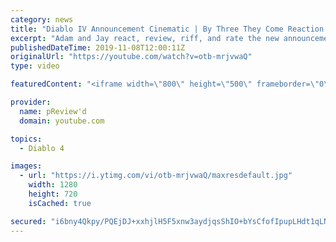 ```yaml
---
category: news
title: "Diablo IV Announcement Cinematic | By Three They Come Reaction / Review / Rating"
excerpt: "Adam and Jay react, review, riff, and rate the new announcement cinematic everyone wanted to see last year at Blizzcon, Diablo IV 'By Three They Come'."
publishedDateTime: 2019-11-08T12:00:11Z
originalUrl: "https://youtube.com/watch?v=otb-mrjvwaQ"
type: video

featuredContent: "<iframe width=\"800\" height=\"500\" frameborder=\"0\" src=\"https://www.youtube.com/embed/otb-mrjvwaQ\" allow=\"accelerometer; autoplay; encrypted-media; gyroscope; picture-in-picture\" allowfullscreen></iframe>"

provider:
  name: pReview'd
  domain: youtube.com

topics:
  - Diablo 4

images:
  - url: "https://i.ytimg.com/vi/otb-mrjvwaQ/maxresdefault.jpg"
    width: 1280
    height: 720
    isCached: true

secured: "i6bny4Qkpy/PQEjDJ+xxhjlH5F5xnw3aydjqsShIO+bYsCfofIpupLHdt1qLNpQbg2MgQJ41bBIT4nmQvuHRK1tz5mSLp4blBbhS7rap7mUcXrJn71f9oQfcgzEVIqUbnL4BJ8zyHDtbItCihHimw5+aT3NlN2v71F9CmqhDJ1TnRN7/HO3HW58mUCVdWrkdkYYJDlf0cyPkvMx0sHQhR5Alf3hFGmWmuQVihPK53TjNLxeovEiCmFIgiNqTHlSRLW90EogNf6ptYdpVoymYnkXXv8DAdeBgH+frOaNE3wvMBH8Jofsdr1By5psKiC7ZzjuRt4vZN+c4RqOJWpan5jlGqngNWb3yLkuGyy4r+knMY7SRqRj9OIdXBNnj5cLBnlW6GnyL1/VrGWIyqS7Tr6rn9goMDDXxlu6bkJxOVZYWq3p8nCNVYmBak7X+1u7O;fO4c2NWq0A3TBLjjqiug5g=="
---
```


